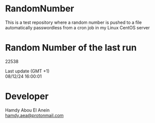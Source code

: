 # RandomNumber    
This is a test repository where a random number is pushed to a file automatically passwordless from a cron job in my Linux CentOS server    
# Random Number of the last run   
22538
      
Last update (GMT +1)    
08/12/24 16:00:01
# Developer    
Hamdy Abou El Anein   
hamdy.aea@protonmail.com
